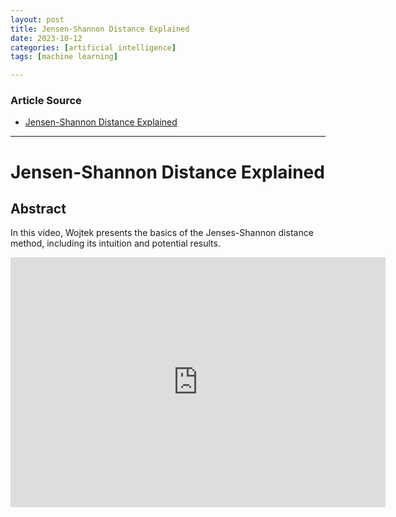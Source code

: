 ```yaml
---
layout: post
title: Jensen-Shannon Distance Explained
date: 2023-10-12
categories: [artificial intelligence]
tags: [machine learning]

---
```


### Article Source

* [Jensen-Shannon Distance Explained](https://www.youtube.com/watch?v=QGwD8P7P9x8&list=PL2EnBbKkAQkX9WwZOW4ZK0QEBUHFWJoWM&index=1)

---

# Jensen-Shannon Distance Explained


## Abstract

In this video, Wojtek presents the basics of the Jenses-Shannon distance method, including its intuition and potential results.


<iframe width="600" height="400" src="https://www.youtube.com/embed/YBjfT9hIUus?si=JH6Euknl5wrkktkS" title="YouTube video player" frameborder="0" allow="accelerometer; autoplay; clipboard-write; encrypted-media; gyroscope; picture-in-picture; web-share" allowfullscreen></iframe>
